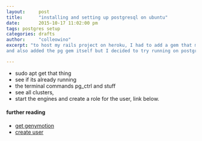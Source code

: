 ```yaml
---
layout:     post
title:      "installing and setting up postgresql on ubuntu"
date:       2015-10-17 11:02:00 pm
tags: postgres setup
categories: drafts
author:     "colleowino"
excerpt: "to host my rails project on heroku, I had to add a gem that made the conversion
and also added the pg gem itself but I decided to try running on postgres locally."

---
```

- sudo apt get that thing
- see if its already running
- the terminal commands pg_ctrl and stuff
- see all clusters,
- start the engines and create a role for the user, link below.

#### further reading 
- [get genymotion](https://www.genymotion.com)
- [create user](http://www.postgresql.org/docs/8.1/static/app-createuser.html)
